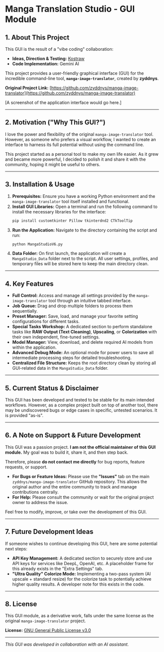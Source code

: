 # Manga Translation Studio - GUI Module

## 1. About This Project

This GUI is the result of a "vibe coding" collaboration:

-   **Ideas, Direction & Testing:** [Kostraw](https://github.com/Kostraw)
-   **Code Implementation:** Gemini AI

This project provides a user-friendly graphical interface (GUI) for the incredible command-line tool, **`manga-image-translator`**, created by **zyddnys**.

**Original Project Link:** [https://github.com/zyddnys/manga-image-translator](https://github.com/zyddnys/manga-image-translator)

[A screenshot of the application interface would go here.]

---

## 2. Motivation ("Why This GUI?")

I love the power and flexibility of the original `manga-image-translator` tool. However, as someone who prefers a visual workflow, I wanted to create an interface to harness its full potential without using the command line.

This project started as a personal tool to make my own life easier. As it grew and became more powerful, I decided to polish it and share it with the community, hoping it might be useful to others.

---

## 3. Installation & Usage

1.  **Prerequisites:** Ensure you have a working Python environment and the `manga-image-translator` tool itself installed and functional.
2.  **Install GUI Libraries:** Open a terminal and run the following command to install the necessary libraries for the interface:
    ```bash
    pip install customtkinter Pillow tkinterdnd2 CTkToolTip
    ```
3.  **Run the Application:** Navigate to the directory containing the script and run:
    ```bash
    python MangaStudioV6.py
    ```
4.  **Data Folder:** On first launch, the application will create a `MangaStudio_Data` folder next to the script. All user settings, profiles, and temporary files will be stored here to keep the main directory clean.

---

## 4. Key Features

-   **Full Control:** Access and manage all settings provided by the `manga-image-translator` tool through an intuitive tabbed interface.
-   **Job Queue:** Drag and drop multiple folders to process them sequentially.
-   **Preset Manager:** Save, load, and manage your favorite setting configurations for different tasks.
-   **Special Tasks Workshop:** A dedicated section to perform standalone tasks like **RAW Output (Text Cleaning)**, **Upscaling**, or **Colorization** with their own independent, fine-tuned settings.
-   **Model Manager:** View, download, and delete required AI models from within the application.
-   **Advanced Debug Mode:** An optional mode for power users to save all intermediate processing steps for detailed troubleshooting.
-   **Centralized File Structure:** Keeps the root directory clean by storing all GUI-related data in the `MangaStudio_Data` folder.

---

## 5. Current Status & Disclaimer

This GUI has been developed and tested to be stable for its main intended workflows. However, as a complex project built on top of another tool, there may be undiscovered bugs or edge cases in specific, untested scenarios. It is provided "as-is".

---

## 6. A Note on Support & Future Development

This GUI was a passion project. **I am not the official maintainer of this GUI module.** My goal was to build it, share it, and then step back.

Therefore, please **do not contact me directly** for bug reports, feature requests, or support.

-   **For Bugs or Feature Ideas:** Please use the **"Issues"** tab on the main `zyddnys/manga-image-translator` GitHub repository. This allows the original author and the entire community to track and manage contributions centrally.
-   **For Help:** Please consult the community or wait for the original project owner to address the issue.

Feel free to modify, improve, or take over the development of this GUI.

---

## 7. Future Development Ideas

If someone wishes to continue developing this GUI, here are some potential next steps:
-   **API Key Management:** A dedicated section to securely store and use API keys for services like DeepL, OpenAI, etc. A placeholder frame for this already exists in the "Extra Settings" tab.
-   **"Ultra Quality" Colorize Mode:** Implementing a two-pass system (AI upscale + standard resize) for the colorize task to potentially achieve higher quality results. A developer note for this exists in the code.

---

## 8. License

This GUI module, as a derivative work, falls under the same license as the original `manga-image-translator` project.

**License:** [GNU General Public License v3.0](https://www.gnu.org/licenses/gpl-3.0.en.html)

---
*This GUI was developed in collaboration with an AI assistant.*